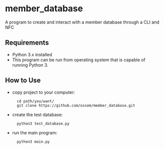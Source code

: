 member_database
===============

A program to create and interact with a member database through a CLI and NFC

Requirements
-------------
* Python 3.x installed
* This program can be run from operating system that is capable of running Python 3.

How to Use
----------
* copy project to your computer:

 		cd path/you/want/
 		git clone https://github.com/ossem/member_database.git
 	
* create the test database:
 
 		python3 test_database.py
 		
* run the main program:
 
 		python3 main.py
